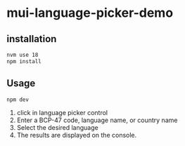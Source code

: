 # mui-language-picker-demo

## installation

```sh
nvm use 18
npm install
```

## Usage

```sh
npm dev
```

1. click in language picker control
2. Enter a BCP-47 code, language name, or country name
3. Select the desired language
4. The results are displayed on the console.
